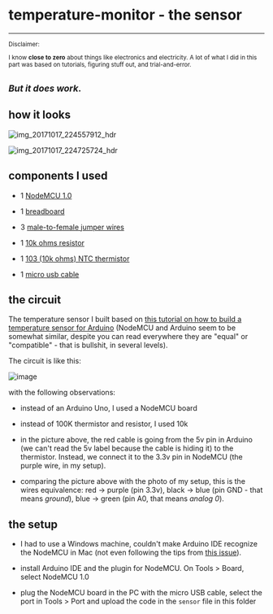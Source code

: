 # temperature-monitor - the sensor

---

<small>
Disclaimer:

I know **close to zero** about things like electronics and electricity. A lot of what I did in this part was based on tutorials, figuring stuff out, and trial-and-error.

*But it does work*.
</small>
---

## how it looks

![img_20171017_224557912_hdr](https://user-images.githubusercontent.com/4842605/31696872-e131ec80-b392-11e7-90b3-d6a3a7566db8.jpg)

![img_20171017_224725724_hdr](https://user-images.githubusercontent.com/4842605/31696894-08c37fde-b393-11e7-903a-24db8dd9a025.jpg)


## components I used

- 1 [NodeMCU 1.0](https://user-images.githubusercontent.com/4842605/31697243-15d29618-b395-11e7-98aa-4f5351f0bc0f.png)

- 1 [breadboard](https://user-images.githubusercontent.com/4842605/31697035-d532b6e8-b393-11e7-81eb-6ecbd66f031d.png)

- 3 [male-to-female jumper wires](https://user-images.githubusercontent.com/4842605/31697005-9e4aa7b2-b393-11e7-9318-8eb88817c8da.png)

- 1 [10k ohms resistor](https://user-images.githubusercontent.com/4842605/31697087-22e356fe-b394-11e7-866c-82ec6d0fffb1.png)

- 1 [103 (10k ohms) NTC thermistor](https://user-images.githubusercontent.com/4842605/31697194-d3000122-b394-11e7-96ad-3263bc48b2a0.png)

- 1 [micro usb cable](https://user-images.githubusercontent.com/4842605/31697137-73fd8d48-b394-11e7-8ba5-0550799d2d58.png)


## the circuit

The temperature sensor I built based on [this tutorial on how to build a temperature sensor for Arduino](http://www.circuitbasics.com/arduino-thermistor-temperature-sensor-tutorial/) (NodeMCU and Arduino seem to be somewhat similar, despite you can read everywhere they are "equal" or "compatible" - that is bullshit, in several levels).

The circuit is like this:

![image](https://user-images.githubusercontent.com/4842605/31697355-d3e8f7d2-b395-11e7-97aa-92ed6dc25040.png)

with the following observations:

- instead of an Arduino Uno, I used a NodeMCU board

- instead of 100K thermistor and resistor, I used 10k

- in the picture above, the red cable is going from the 5v pin in Arduino (we can't read the 5v label because the cable is hiding it) to the thermistor. Instead, we connect it to the 3.3v pin in NodeMCU (the purple wire, in my setup).

- comparing the picture above with the photo of my setup, this is the wires equivalence: red -> purple (pin 3.3v), black -> blue (pin GND - that means *ground*), blue -> green (pin A0, that means *analog 0*).


## the setup

- I had to use a Windows machine, couldn't make Arduino IDE recognize the NodeMCU in Mac (not even following the tips from [this issue](https://github.com/esp8266/Arduino/issues/732#issuecomment-336437977)).

- install Arduino IDE and the plugin for NodeMCU. On Tools > Board, select NodeMCU 1.0

- plug the NodeMCU board in the PC with the micro USB cable, select the port in Tools > Port and upload the code in the `sensor` file in this folder
